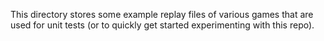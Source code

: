 This directory stores some example replay files of various games that are used for unit tests (or to quickly get started experimenting with this repo).
